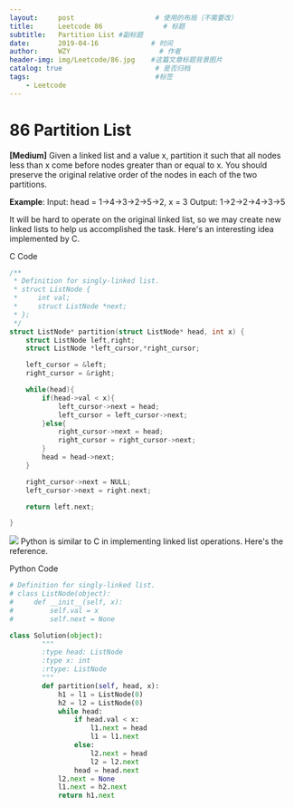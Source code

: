 ```yaml
---
layout:     post                    # 使用的布局（不需要改）
title:      Leetcode 86               # 标题 
subtitle:   Partition List #副标题
date:       2019-04-16             # 时间
author:     WZY                      # 作者
header-img: img/Leetcode/86.jpg    #这篇文章标题背景图片
catalog: true                       # 是否归档
tags:                               #标签
    - Leetcode
---
```

# 86 Partition List
**[Medium]**
Given a linked list and a value x, partition it such that all nodes less than x come before nodes greater than or equal to x.
You should preserve the original relative order of the nodes in each of the two partitions.

**Example**:
Input: head = 1->4->3->2->5->2, x = 3
Output: 1->2->2->4->3->5

It will be hard to operate on the original linked list, so we may create new linked lists to help us accomplished the task. Here's an interesting idea implemented by C.

C Code
```c
/**
 * Definition for singly-linked list.
 * struct ListNode {
 *     int val;
 *     struct ListNode *next;
 * };
 */
struct ListNode* partition(struct ListNode* head, int x) {
    struct ListNode left,right;
    struct ListNode *left_cursor,*right_cursor;

    left_cursor = &left;
    right_cursor = &right;

    while(head){
        if(head->val < x){
            left_cursor->next = head;
            left_cursor = left_cursor->next;
        }else{
            right_cursor->next = head;
            right_cursor = right_cursor->next;
        }
        head = head->next;
    }

    right_cursor->next = NULL;
    left_cursor->next = right.next;

    return left.next;

}
```

![](https://github.com/Tinky2013/Tinky2013.github.io/raw/master/img/Leetcode/86.gif)
Python is similar to C in implementing linked list operations. Here's the reference.

Python Code
```python
# Definition for singly-linked list.
# class ListNode(object):
#     def __init__(self, x):
#         self.val = x
#         self.next = None

class Solution(object):
        """
        :type head: ListNode
        :type x: int
        :rtype: ListNode
        """
        def partition(self, head, x):
            h1 = l1 = ListNode(0)
            h2 = l2 = ListNode(0)
            while head:
                if head.val < x:
                    l1.next = head
                    l1 = l1.next
                else:
                    l2.next = head
                    l2 = l2.next
                head = head.next
            l2.next = None
            l1.next = h2.next
            return h1.next
```
